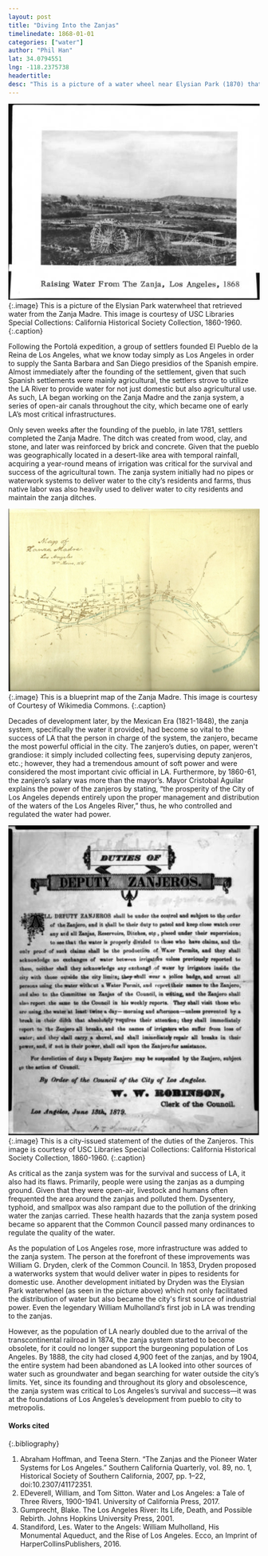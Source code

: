 ```yaml
---
layout: post
title: "Diving Into the Zanjas"
timelinedate: 1868-01-01
categories: ["water"]
author: "Phil Han"
lat: 34.0794551
lng: -118.2375738
headertitle: 
desc: "This is a picture of a water wheel near Elysian Park (1870) that rose water from the Zanja Madre that flowed to a reservoir in the Pueblo. This picture gives us a realistic view of how the hydrographic structures and construction around the Zanja Madre looked like during the time that it was active."
---
```


![Water Wheel Near Elysian Park that Rose Water from the Zanja Madre 1868](images/1868_WaterWheel_PH.PNG)
   {:.image} 
This is a picture of the Elysian Park waterwheel that retrieved water from the Zanja Madre. This image is courtesy of USC Libraries Special Collections: California Historical Society Collection, 1860-1960.
   {:.caption} 

Following the Portolá expedition, a group of settlers founded El Pueblo de la Reina de Los Angeles, what we know today simply as Los Angeles in order to supply the Santa Barbara and San Diego presidios of the Spanish empire. Almost immediately after the founding of the settlement, given that such Spanish settlements were mainly agricultural, the settlers strove to utilize the LA River to provide water for not just domestic but also agricultural use. As such, LA began working on the Zanja Madre and the zanja system, a series of open-air canals throughout the city, which became one of early LA’s most critical infrastructures. 

Only seven weeks after the founding of the pueblo, in late 1781, settlers completed the Zanja Madre. The ditch was created from wood, clay, and stone, and later was reinforced by brick and concrete. Given that the pueblo was geographically located in a desert-like area with temporal rainfall, acquiring a year-round means of irrigation was critical for the survival and success of the agricultural town. The zanja system initially had no pipes or waterwork systems to deliver water to the city’s residents and farms, thus native labor was also heavily used to deliver water to city residents and maintain the zanja ditches. 

![Map of Zanja Madre 1868](images/1868_MapOfTheZanjaMadre_PH.PNG)
   {:.image} 
This is a blueprint map of the Zanja Madre. This image is courtesy of Courtesy of Wikimedia Commons.
   {:.caption} 

Decades of development later, by the Mexican Era (1821-1848), the zanja system, specifically the water it provided, had become so vital to the success of LA that the person in charge of the system, the zanjero, became the most powerful official in the city. The zanjero’s duties, on paper, weren't grandiose: it simply included collecting fees, supervising deputy zanjeros, etc.; however, they had a tremendous amount of soft power and were considered the most important civic official in LA. Furthermore, by 1860-61, the zanjero’s salary was more than the mayor’s. Mayor Cristobal Aguilar explains the power of the zanjeros by stating, “the prosperity of the City of Los Angeles depends entirely upon the proper management and distribution of the waters of the Los Angeles River,” thus, he who controlled and regulated the water had power.

![Duty of the Zanjeros June 13, 1879](images/1879_DutyOfTheZanjero_PH.PNG)
   {:.image} 
This is a city-issued statement of the duties of the Zanjeros. This image is courtesy of USC Libraries Special Collections: California Historical Society Collection, 1860-1960.
   {:.caption} 

As critical as the zanja system was for the survival and success of LA, it also had its flaws. Primarily, people were using the zanjas as a dumping ground. Given that they were open-air, livestock and humans often frequented the area around the zanjas and polluted them. Dysentery, typhoid, and smallpox was also rampant due to the pollution of the drinking water the zanjas carried. These health hazards that the zanja system posed became so apparent that the Common Council passed many ordinances to regulate the quality of the water. 

As the population of Los Angeles rose, more infrastructure was added to the zanja system. The person at the forefront of these improvements was William G. Dryden, clerk of the Common Council. In 1853, Dryden proposed a waterworks system that would deliver water in pipes to residents for domestic use. Another development initiated by Dryden was the Elysian Park waterwheel (as seen in the picture above) which not only facilitated the distribution of water but also became the city's first source of industrial power. Even the legendary William Mulholland’s first job in LA was trending to the zanjas.

However, as the population of LA nearly doubled due to the arrival of the transcontinental railroad in 1874, the zanja system started to become obsolete, for it could no longer support the burgeoning population of Los Angeles. By 1888, the city had closed 4,900 feet of the zanjas, and by 1904, the entire system had been abandoned as LA looked into other sources of water such as groundwater and began searching for water outside the city’s limits. Yet, since its founding and throughout its glory and obsolescence, the zanja system was critical to Los Angeles’s survival and success—it was at the foundations of Los Angeles’s development from pueblo to city to metropolis.

#### Works cited

{:.bibliography} 
1. Abraham Hoffman, and Teena Stern. “The Zanjas and the Pioneer Water Systems for Los Angeles.” Southern California Quarterly, vol. 89, no. 1, Historical Society of Southern California, 2007, pp. 1–22, doi:10.2307/41172351.
2. EDeverell, William, and Tom Sitton. Water and Los Angeles: a Tale of Three Rivers, 1900-1941. University of California Press, 2017.
3. Gumprecht, Blake. The Los Angeles River: Its Life, Death, and Possible Rebirth. Johns Hopkins University Press, 2001.
4. Standiford, Les. Water to the Angels: William Mulholland, His Monumental Aqueduct, and the Rise of Los Angeles. Ecco, an Imprint of HarperCollinsPublishers, 2016.
